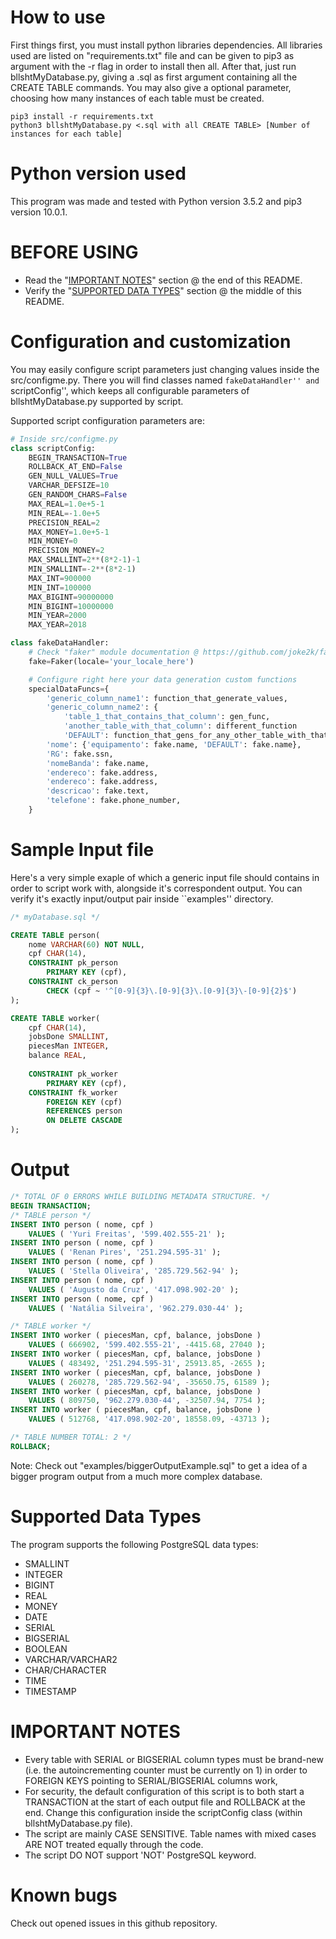 # How to use
First things first, you must install python libraries dependencies. All libraries used are listed on "requirements.txt" file and can be given to pip3 as argument with the -r flag in order to install then all. After that, just run bllshtMyDatabase.py, giving a .sql as first argument containing all the CREATE TABLE commands. You may also give a optional parameter, choosing how many instances of each table must be created.
```
pip3 install -r requirements.txt
python3 bllshtMyDatabase.py <.sql with all CREATE TABLE> [Number of instances for each table]
```

# Python version used
This program was made and tested with Python version 3.5.2 and pip3 version 10.0.1.

# BEFORE USING
- Read the "[IMPORTANT NOTES](#important-notes)" section @ the end of this README.
- Verify the "[SUPPORTED DATA TYPES](#supported-data-types)" section @ the middle of this README.

# Configuration and customization
You may easily configure script parameters just changing values inside the src/configme.py. There you will find classes named ``fakeDataHandler'' and ``scriptConfig'', which keeps all configurable parameters of bllshtMyDatabase.py supported by script.

Supported script configuration parameters are:
```python
# Inside src/configme.py
class scriptConfig:
	BEGIN_TRANSACTION=True
	ROLLBACK_AT_END=False
	GEN_NULL_VALUES=True
	VARCHAR_DEFSIZE=10
	GEN_RANDOM_CHARS=False
	MAX_REAL=1.0e+5-1
	MIN_REAL=-1.0e+5
	PRECISION_REAL=2
	MAX_MONEY=1.0e+5-1
	MIN_MONEY=0
	PRECISION_MONEY=2
	MAX_SMALLINT=2**(8*2-1)-1
	MIN_SMALLINT=-2**(8*2-1)
	MAX_INT=900000
	MIN_INT=100000
	MAX_BIGINT=90000000
	MIN_BIGINT=10000000
	MIN_YEAR=2000
	MAX_YEAR=2018

class fakeDataHandler:
	# Check "faker" module documentation @ https://github.com/joke2k/faker
	fake=Faker(locale='your_locale_here')

	# Configure right here your data generation custom functions
	specialDataFuncs={
		'generic_column_name1': function_that_generate_values,
		'generic_column_name2': {
			'table_1_that_contains_that_column': gen_func, 
			'another_table_with_that_column': different_function
			'DEFAULT': function_that_gens_for_any_other_table_with_that_column},
		'nome': {'equipamento': fake.name, 'DEFAULT': fake.name},
		'RG': fake.ssn,
		'nomeBanda': fake.name,
		'endereco': fake.address,
		'endereco': fake.address,
		'descricao': fake.text,
		'telefone': fake.phone_number,
	}
```

# Sample Input file
Here's a very simple exaple of which a generic input file should contains in order to script work with, alongside it's correspondent output. You can verify it's exactly input/output pair inside ``examples'' directory.
```sql
/* myDatabase.sql */

CREATE TABLE person(
	nome VARCHAR(60) NOT NULL,
	cpf CHAR(14),
	CONSTRAINT pk_person
		PRIMARY KEY (cpf),
	CONSTRAINT ck_person
		CHECK (cpf ~ '^[0-9]{3}\.[0-9]{3}\.[0-9]{3}\-[0-9]{2}$')
);

CREATE TABLE worker(
	cpf CHAR(14),
	jobsDone SMALLINT,
	piecesMan INTEGER,
	balance REAL,
	
	CONSTRAINT pk_worker
		PRIMARY KEY (cpf),
	CONSTRAINT fk_worker
		FOREIGN KEY (cpf)
		REFERENCES person
		ON DELETE CASCADE
);
```

# Output
```sql
/* TOTAL OF 0 ERRORS WHILE BUILDING METADATA STRUCTURE. */
BEGIN TRANSACTION;
/* TABLE person */
INSERT INTO person ( nome, cpf )
	VALUES ( 'Yuri Freitas', '599.402.555-21' );
INSERT INTO person ( nome, cpf )
	VALUES ( 'Renan Pires', '251.294.595-31' );
INSERT INTO person ( nome, cpf )
	VALUES ( 'Stella Oliveira', '285.729.562-94' );
INSERT INTO person ( nome, cpf )
	VALUES ( 'Augusto da Cruz', '417.098.902-20' );
INSERT INTO person ( nome, cpf )
	VALUES ( 'Natália Silveira', '962.279.030-44' );

/* TABLE worker */
INSERT INTO worker ( piecesMan, cpf, balance, jobsDone )
	VALUES ( 666902, '599.402.555-21', -4415.68, 27040 );
INSERT INTO worker ( piecesMan, cpf, balance, jobsDone )
	VALUES ( 483492, '251.294.595-31', 25913.85, -2655 );
INSERT INTO worker ( piecesMan, cpf, balance, jobsDone )
	VALUES ( 260278, '285.729.562-94', -35650.75, 61589 );
INSERT INTO worker ( piecesMan, cpf, balance, jobsDone )
	VALUES ( 809750, '962.279.030-44', -32507.94, 7754 );
INSERT INTO worker ( piecesMan, cpf, balance, jobsDone )
	VALUES ( 512768, '417.098.902-20', 18558.09, -43713 );

/* TABLE NUMBER TOTAL: 2 */
ROLLBACK;
```

Note: Check out "examples/biggerOutputExample.sql" to get a idea of a bigger program output from a much more complex database.

# Supported Data Types
The program supports the following PostgreSQL data types:
- SMALLINT
- INTEGER
- BIGINT
- REAL
- MONEY
- DATE
- SERIAL
- BIGSERIAL
- BOOLEAN
- VARCHAR/VARCHAR2
- CHAR/CHARACTER
- TIME
- TIMESTAMP

# IMPORTANT NOTES
- Every table with SERIAL or BIGSERIAL column types must be brand-new (i.e. the autoincrementing counter must be currently on 1) in order to FOREIGN KEYS pointing to SERIAL/BIGSERIAL columns work,
- For security, the default configuration of this script is to both start a TRANSACTION at the start of each output file and ROLLBACK at the end. Change this configuration inside the scriptConfig class (within bllshtMyDatabase.py file).
- The script are mainly CASE SENSITIVE. Table names with mixed cases ARE NOT treated equally through the code.
- The script DO NOT support 'NOT' PostgreSQL keyword.

# Known bugs
Check out opened issues in this github repository.
